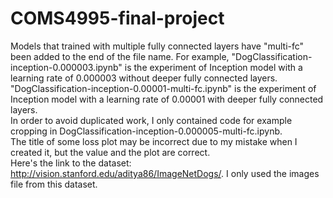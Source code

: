 # COMS4995-final-project
Models that trained with multiple fully connected layers have "multi-fc" been added to the end of the file name. For example, "DogClassification-inception-0.000003.ipynb" is the experiment of Inception model with a learning rate of 0.000003 without deeper fully connected layers. "DogClassification-inception-0.00001-multi-fc.ipynb" is the experiment of Inception model with a learning rate of 0.00001 with deeper fully connected layers.<br>
In order to avoid duplicated work, I only contained code for example cropping in DogClassification-inception-0.000005-multi-fc.ipynb.<br>
The title of some loss plot may be incorrect due to my mistake when I created it, but the value and the plot are correct.<br>
Here's the link to the dataset: http://vision.stanford.edu/aditya86/ImageNetDogs/. I only used the images file from this dataset.
